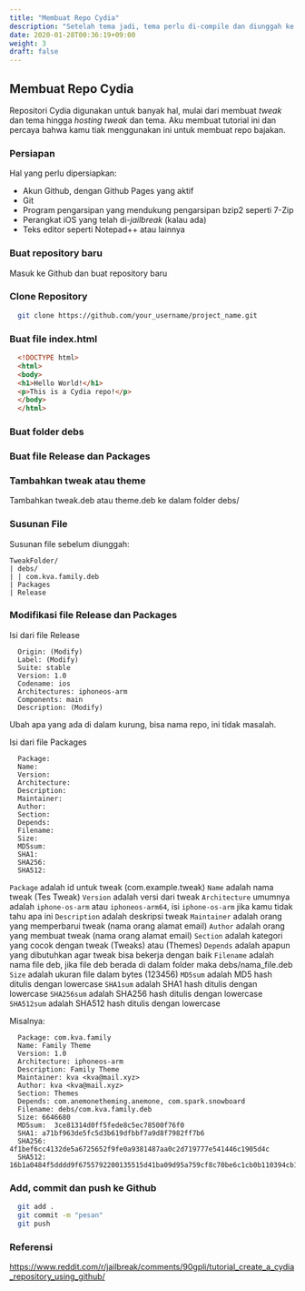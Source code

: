 ```yaml
---
title: "Membuat Repo Cydia"
description: "Setelah tema jadi, tema perlu di-compile dan diunggah ke repository"
date: 2020-01-28T00:36:19+09:00
weight: 3
draft: false
---
```


## Membuat Repo Cydia

Repositori Cydia digunakan untuk banyak hal, mulai dari membuat *tweak* dan tema hingga *hosting tweak* dan tema. Aku membuat tutorial ini dan percaya bahwa kamu tiak menggunakan ini untuk membuat repo bajakan.

### Persiapan

Hal yang perlu dipersiapkan:
- Akun Github, dengan Github Pages yang aktif
- Git
- Program pengarsipan yang mendukung pengarsipan bzip2 seperti 7-Zip
- Perangkat iOS yang telah di-*jailbreak* (kalau ada)
- Teks editor seperti Notepad++ atau lainnya

### Buat repository baru

Masuk ke Github dan buat repository baru

### Clone Repository

```sh 
  git clone https://github.com/your_username/project_name.git
```

### Buat file index.html

```html
  <!DOCTYPE html>
  <html>
  <body>
  <h1>Hello World!</h1>
  <p>This is a Cydia repo!</p>
  </body>
  </html>
```

### Buat folder debs

### Buat file Release dan Packages

### Tambahkan tweak atau theme

Tambahkan tweak.deb atau theme.deb ke dalam folder debs/

### Susunan File

Susunan file sebelum diunggah:
```
TweakFolder/
| debs/
| | com.kva.family.deb
| Packages
| Release
```

### Modifikasi file Release dan Packages

Isi dari file Release
```text
  Origin: (Modify)
  Label: (Modify)
  Suite: stable
  Version: 1.0
  Codename: ios
  Architectures: iphoneos-arm
  Components: main
  Description: (Modify)
```
Ubah apa yang ada di dalam kurung, bisa nama repo, ini tidak masalah.

Isi dari file Packages
```text
  Package: 
  Name: 
  Version: 
  Architecture: 
  Description: 
  Maintainer: 
  Author: 
  Section: 
  Depends: 
  Filename: 
  Size: 
  MD5sum: 
  SHA1: 
  SHA256: 
  SHA512: 
```
`Package` adalah id untuk tweak (com.example.tweak)
`Name` adalah nama tweak (Tes Tweak)
`Version` adalah versi dari tweak
`Architecture` umumnya adalah `iphone-os-arm` atau `iphoneos-arm64`, isi `iphone-os-arm` jika kamu tidak tahu apa ini
`Description` adalah deskripsi tweak
`Maintainer` adalah orang yang memperbarui tweak (nama orang alamat email)
`Author` adalah orang yang membuat tweak (nama orang alamat email)
`Section` adalah kategori yang cocok dengan tweak (Tweaks) atau (Themes)
`Depends` adalah apapun yang dibutuhkan agar tweak bisa bekerja dengan baik
`Filename` adalah nama file deb, jika file deb berada di dalam folder maka debs/nama_file.deb
`Size` adalah ukuran file dalam bytes (123456)
`MD5sum` adalah MD5 hash ditulis dengan lowercase
`SHA1sum` adalah SHA1 hash ditulis dengan lowercase
`SHA256sum` adalah SHA256 hash ditulis dengan lowercase
`SHA512sum` adalah SHA512 hash ditulis dengan lowercase

Misalnya:
```text
  Package: com.kva.family
  Name: Family Theme
  Version: 1.0
  Architecture: iphoneos-arm
  Description: Family Theme
  Maintainer: kva <kva@mail.xyz>
  Author: kva <kva@mail.xyz>
  Section: Themes
  Depends: com.anemonetheming.anemone, com.spark.snowboard
  Filename: debs/com.kva.family.deb
  Size: 6646680
  MD5sum:  3ce81314d0ff5fede8c5ec78500f76f0
  SHA1: a71bf963de5fc5d3b619dfbbf7a9d8f7982ff7b6
  SHA256: 4f1bef6cc4132de5a6725652f9fe0a9381487aa0c2d719777e541446c1905d4c
  SHA512: 16b1a0484f5dddd9f6755792200135515d41ba09d95a759cf8c70be6c1cb0b110394cb1b917c9401ad54ecf9be3e6aab036c5003ebad4a91c8251d0e63feb8dc
```

### Add, commit dan push ke Github

```sh
  git add .
  git commit -m "pesan"
  git push
```


### Referensi
https://www.reddit.com/r/jailbreak/comments/90gpli/tutorial_create_a_cydia_repository_using_github/
